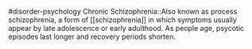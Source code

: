 #disorder-psychology 
Chronic Schizophrenia::Also known as process schizophrenia, a form of [[schizophrenia]] in which symptoms usually appear by late adolescence or early adulthood. As people age, psycotic episodes last longer and recovery periods shorten.